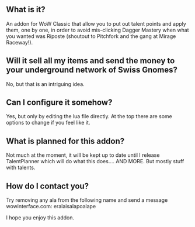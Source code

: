 What is it?
-----------

An addon for WoW Classic that allow you to put out talent points and apply them, 
one by one, in order to avoid mis-clicking Dagger Mastery when what you wanted was Riposte
(shoutout to Pitchfork and the gang at Mirage Raceway!).


Will it sell all my items and send the money to your underground network of Swiss Gnomes?
-----------------------------------------------------------------------------------------

No, but that is an intriguing idea.


Can I configure it somehow?
---------------------------

Yes, but only by editing the lua file directly. 
At the top there are some options to change if you feel like it.


What is planned for this addon?
-------------------------------

Not much at the moment, it will be kept up to date until I release TalentPlanner which 
will do what this does.... AND MORE. But mostly stuff with talents.


How do I contact you?
---------------------

Try removing any ala from the following name and send a message wowinterface.com:
eralaisalapoalape


I hope you enjoy this addon.
